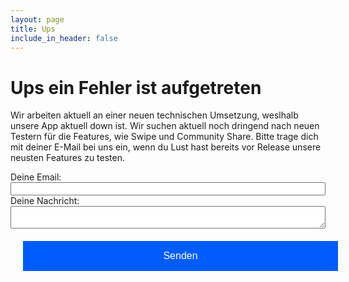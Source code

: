 ```yaml
---
layout: page
title: Ups
include_in_header: false
---
```



# Ups ein Fehler ist aufgetreten
Wir arbeiten aktuell an einer neuen technischen Umsetzung, weslhalb unsere App aktuell down ist. Wir suchen aktuell noch dringend nach neuen Testern für die Features, wie Swipe und Community Share. Bitte trage dich mit deiner E-Mail bei uns ein, wenn du Lust hast bereits vor Release unsere neusten Features zu testen. 
<br>

<form
  action="https://formspree.io/f/mgepyygb"
  method="POST"
>
  <label>
    Deine Email:
    <input type="text" style="width:100%;" name="_replyto">
  </label>
  <br>
  <label>
    Deine Nachricht:
    <textarea style="width:100%" name="message"></textarea>
  </label>
  <button type="submit" style="width:100%; margin:20px;   background-color:#005CFF;
  border: none;
  color: white;
  padding: 15px 32px;
  text-align: center;
  text-decoration: none;
  display: inline-block;
  font-size: 16px;">Senden</button>
  </form>




